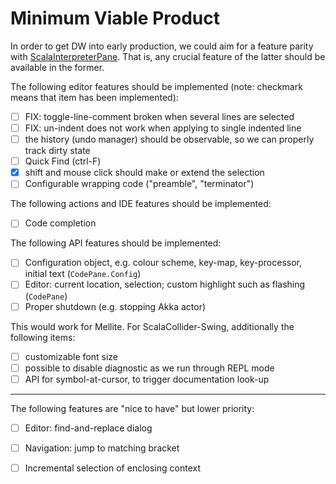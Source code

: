 # Minimum Viable Product

In order to get DW into early production, we could aim for a feature parity with
[ScalaInterpreterPane](https://git.iem.at/sciss/ScalaInterpreterPane). That is, any crucial feature
of the latter should be available in the former.

The following editor features should be implemented (note: checkmark means that item has been implemented):

 - [ ] FIX: toggle-line-comment broken when several lines are selected
 - [ ] FIX: un-indent does not work when applying to single indented line
 - [ ] the history (undo manager) should be observable, so we can properly track dirty state
 - [ ] Quick Find (ctrl-F)
 - [X] shift and mouse click should make or extend the selection
 - [ ] Configurable wrapping code ("preamble", "terminator")
 
The following actions and IDE features should be implemented:

 - [ ] Code completion
 
The following API features should be implemented:

 - [ ] Configuration object, e.g. colour scheme, key-map, key-processor, initial text (`CodePane.Config`)
 - [ ] Editor: current location, selection; custom highlight such as flashing (`CodePane`)
 - [ ] Proper shutdown (e.g. stopping Akka actor)

This would work for Mellite. For ScalaCollider-Swing, additionally the following items:

 - [ ] customizable font size
 - [ ] possible to disable diagnostic as we run through REPL mode
 - [ ] API for symbol-at-cursor, to trigger documentation look-up

-----

The following features are "nice to have" but lower priority:

 - [ ] Editor: find-and-replace dialog
 - [ ] Navigation: jump to matching bracket
 - [ ] Incremental selection of enclosing context
 